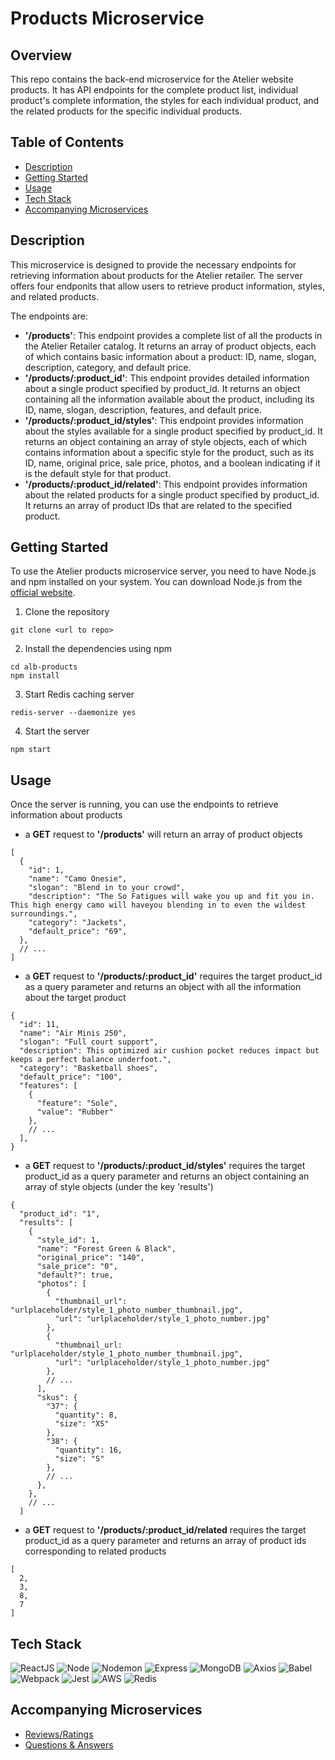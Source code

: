 # Products Microservice

## Overview

This repo contains the back-end microservice for the Atelier website products. It has API endpoints for the complete product list, individual product's complete information, the styles for each individual product, and the related products for the specific individual products.

## Table of Contents
* [Description](#Description)
* [Getting Started](#Getting-Started)
* [Usage](#Usage)
* [Tech Stack](#Tech-Stack)
* [Accompanying Microservices](#Accompanying-Microservices)

## Description

This microservice is designed to provide the necessary endpoints for retrieving information about products for the Atelier retailer. The server offers four endponits that allow users to retrieve product information, styles, and related products.

The endpoints are:
* **'/products'**: This endpoint provides a complete list of all the products in the Atelier Retailer catalog. It returns an array of product objects, each of which contains basic information about a product: ID, name, slogan, description, category, and default price.
* **'/products/:product_id'**:  This endpoint provides detailed information about a single product specified by product_id. It returns an object containing all the information available about the product, including its ID, name, slogan, description, features, and default price.
* **'/products/:product_id/styles'**: This endpoint provides information about the styles available for a single product specified by product_id. It returns an object containing an array of style objects, each of which contains information about a specific style for the product, such as its ID, name, original price, sale price, photos, and a boolean indicating if it is the default style for that product.
* **'/products/:product_id/related'**: This endpoint provides information about the related products for a single product specified by product_id. It returns an array of product IDs that are related to the specified product.

## Getting Started

To use the Atelier products microservice server, you need to have Node.js and npm installed on your system. You can download Node.js from the [official website](https://nodejs.org/en).
1. Clone the repository
```
git clone <url to repo>
```
2. Install the dependencies using npm
```
cd alb-products
npm install
```
3. Start Redis caching server
```
redis-server --daemonize yes
```
4. Start the server
```
npm start
```

## Usage
Once the server is running, you can use the endpoints to retrieve information about products
* a **GET** request to **'/products'** will return an array of product objects
```
[
  {
    "id": 1,
    "name": "Camo Onesie",
    "slogan": "Blend in to your crowd",
    "description": "The So Fatigues will wake you up and fit you in. This high energy camo will haveyou blending in to even the wildest surroundings.",
    "category": "Jackets",
    "default_price": "69",
  },
  // ...
]
```
* a **GET** request to **'/products/:product_id'** requires the target product_id as a query parameter and returns an object with all the information about the target product
```
{
  "id": 11,
  "name": "Air Minis 250",
  "slogan": "Full court support",
  "description": This optimized air cushion pocket reduces impact but keeps a perfect balance underfoot.",
  "category": "Basketball shoes",
  "default_price": "100",
  "features": [
    {
      "feature": "Sole",
      "value": "Rubber"
    },
    // ...
  ],
}
```
* a **GET** request to **'/products/:product_id/styles'** requires the target product_id as a query parameter and returns an object containing an array of style objects (under the key 'results')
```
{
  "product_id": "1",
  "results": [
    {
      "style_id": 1,
      "name": "Forest Green & Black",
      "original_price": "140",
      "sale_price": "0",
      "default?": true,
      "photos": [
        {
          "thumbnail_url": "urlplaceholder/style_1_photo_number_thumbnail.jpg",
          "url": "urlplaceholder/style_1_photo_number.jpg"
        },
        {
          "thumbnail_url: "urlplaceholder/style_1_photo_number_thumbnail.jpg",
          "url": "urlplaceholder/style_1_photo_number.jpg"
        },
        // ...
      ],
      "skus": {
        "37": {
          "quantity": 8,
          "size": "XS"
        },
        "38": {
          "quantity": 16,
          "size": "S"
        },
        // ...
      },
    },
    // ...
  ]
```
* a **GET** request to **'/products/:product_id/related** requires the target product_id as a query parameter and returns an array of product ids corresponding to related products
```
[
  2,
  3,
  8,
  7
]
```

## Tech Stack
![ReactJS](https://img.shields.io/badge/React-808080?style=for-the-badge&logo=react&logoColor=61DAFB)
![Node](https://img.shields.io/badge/Node.js-43853D?style=for-the-badge&logo=node.js&logoColor=white)
![Nodemon](https://img.shields.io/badge/NODEMON-808080.svg?style=for-the-badge&logo=nodemon&logoColor=008000)
![Express](https://img.shields.io/badge/Express.js-808080?style=for-the-badge&logo=express&logoColor=00ff00)
![MongoDB](https://img.shields.io/badge/MongoDB-4EA94B?style=for-the-badge&logo=mongodb&logoColor=white)
![Axios](https://img.shields.io/badge/Axios-5A29E4?logo=axios&logoColor=fff&style=for-the-badge)
![Babel](https://img.shields.io/badge/Babel-F9DC3e?style=for-the-badge&logo=babel&logoColor=black)
![Webpack](https://img.shields.io/badge/webpack-%238DD6F9.svg?style=for-the-badge&logo=webpack&logoColor=black)
![Jest](https://img.shields.io/badge/Jest-808080?style=for-the-badge&logo=Jest&logoColor=ffa500)
![AWS](https://img.shields.io/badge/Amazon_AWS-232F3E?style=for-the-badge&logo=amazon-aws&logoColor=white)
![Redis](https://img.shields.io/badge/redis-%23DD0031.svg?&style=for-the-badge&logo=redis&logoColor=white)

## Accompanying Microservices
* [Reviews/Ratings](https://github.com/rpp2210-sdc-daffodil/sk-ratings)
* [Questions & Answers](https://github.com/rpp2210-sdc-daffodil/NM-QA)
